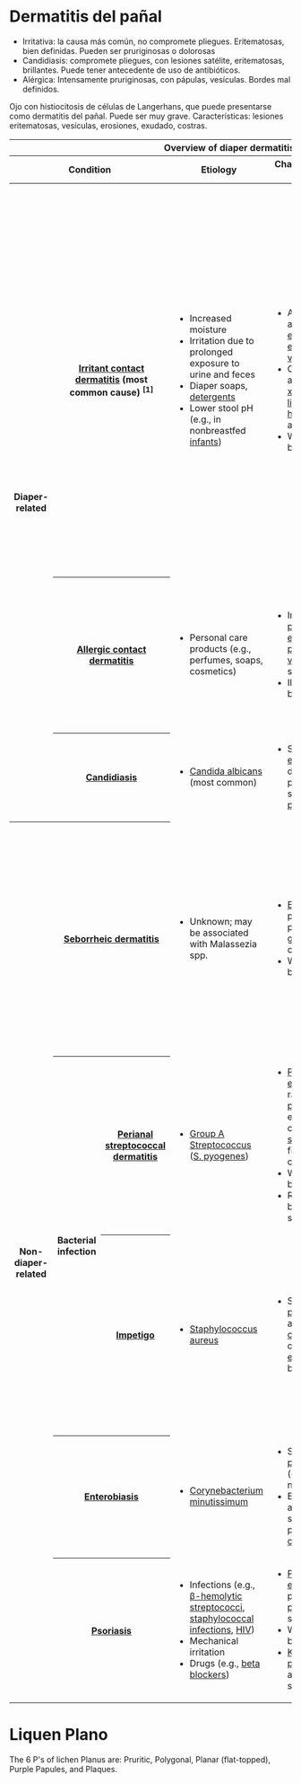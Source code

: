 # Dermatitis del pañal

- Irritativa: la causa más común, no compromete pliegues. Eritematosas, bien definidas. Pueden ser pruriginosas o dolorosas
- Candidiasis: compromete pliegues, con lesiones satélite, eritematosas, brillantes. Puede tener antecedente de uso de antibióticos. 
- Alérgica: Intensamente pruriginosas, con pápulas, vesículas. Bordes mal definidos. 

Ojo con histiocitosis de células de Langerhans, que puede presentarse como dermatitis del pañal. Puede ser muy grave. Características: lesiones eritematosas, vesículas, erosiones, exudado, costras.

<table class="api table-wrapper-wide" data-table="L3RkJTNFJTIwJTNDL3RyJTNFJTBBJTNDL3Rib2R5JTNFJTBBJTNDL3RhYmxlJTNF65304">
<thead>
<tr>
<th colspan="6" scope="row"> <div><span class="leitwort"><span class="step-2-imppact2 imppact2 usmle-gs-imppact2 step-2-condensed strongImpactHighlight--qLdOc"><span class="step-1-imppact2 usmle-gs-imppact2 step-1-condensed strongImpactHighlight--qLdOc"><span class="api" data-type="anker" id="Z29b2a4f288c727b44f6abc418ccf22c1">Overview of diaper dermatitis</span></span></span></span></div> </th> </tr>
<tr>
<th colspan="3" rowspan="1" scope="row"><span class="leitwort">Condition</span></th> <th scope="col"><span class="leitwort">Etiology</span></th> <th scope="col"><span class="leitwort">Characteristics of the rash</span></th> <th scope="col"><span class="leitwort">Treatment</span></th> </tr>
</thead>
<tbody>
<tr>
<th colspan="1" rowspan="3" scope="row"><span class="step-2-imppact2 imppact2 usmle-gs-imppact2 step-2-condensed strongImpactHighlight--qLdOc"><span class="step-1-imppact2 usmle-gs-imppact2 step-1-condensed strongImpactHighlight--qLdOc"><span class="nowrap"><span class="leitwort">Diaper-related</span></span></span></span></th> <th colspan="2" scope="row"> <span class="step-2-imppact2 imppact2 usmle-gs-imppact2 step-2-condensed strongImpactHighlight--qLdOc"><span class="step-1-imppact2 usmle-gs-imppact2 step-1-condensed strongImpactHighlight--qLdOc"><span class="leitwort"><a data-phrasegroup-id="7rc4id0" class="api tooltip__link" data-type="link" data-anker="Z8ee3c97728fc56a229d2234ce1bd7cec" data-learningcard-id="RQ0lDf" data-lxid="RQ0lDf" data-section-id="F7Xgnz" data-sxid="F7Xgnz" data-title="T2NjdXBhdGlvbmFsIHNraW4gZGlzZWFzZXMg4oaSIElycml0YW50IGNvbnRhY3QgZGVybWF0aXRpcw==" id="L7d945d1271fb2caec1c5f13f466a9052" data-source="L7d945d1271fb2caec1c5f13f466a9052" href="/us/article/RQ0lDf#Ilo4ZWUzYzk3NzI4ZmM1NmEyMjlkMjIzNGNlMWJkN2NlYyI=">Irritant contact dermatitis</a></span></span></span> <span class="step-2-imppact2 imppact2 usmle-gs-imppact2 step-2-condensed strongImpactHighlight--qLdOc"><span class="step-1-imppact2 usmle-gs-imppact2 step-1-condensed strongImpactHighlight--qLdOc">(most common cause)</span></span> <sup data-type="Reference" data-eid="qG1CZi0" data-page="477–87" data-cmt="">[1]</sup></th> <td> <ul>
<li>Increased moisture</li> <li>Irritation due to prolonged exposure to urine and feces</li> <li>Diaper soaps, <a class="api" data-type="link" data-anker="Z49caa5dd9eeff7642e5b02bf7217f987" data-learningcard-id="Af0RK2" data-lxid="Af0RK2" data-section-id="HpXKI_" data-sxid="HpXKI_" data-title="UG9pc29uaW5nIOKGkiBMYXVuZHJ5IGFuZCBjbGVhbmluZyBwcm9kdWN0cw==" id="Lb111e6606ccc71ab94c529af07bcc8ce" data-source="Lb111e6606ccc71ab94c529af07bcc8ce" href="/us/article/Af0RK2#Ilo0OWNhYTVkZDllZWZmNzY0MmU1YjAyYmY3MjE3Zjk4NyI=">detergents</a>
</li> <li>Lower stool <span data-phrasegroup-id="Kr1URR0" data-type="bonus" class="api dictionary" data-content="PHA+QW4gYWJicmV2aWF0aW9uIHRoYXQgY2FuIHJlZmVyIHRvOjxicj4NCjEuIFBvdGVudGlhbCBoeWRyb2dlbiAocEggc2NhbGUgZm9yIGFjaWRpdHkgYW5kIGFsa2FsaW5pdHkpPGJyPg0KMi4gUHVsbW9uYXJ5IGh5cGVydGVuc2lvbjxicj4NCjMuIFBvcnRhbCBoeXBlcnRlbnNpb248L3A+" id="Lf7e054bfbc0a8714111e1b5e9810b05c" data-source="Lf7e054bfbc0a8714111e1b5e9810b05c">pH</span> (e.g., in nonbreastfed <a data-phrasegroup-id="4Qb3wt" class="api tooltip__link" data-type="link" data-anker="Z0fc257b9a869b8bf01b45c4fb73dbdc1" data-learningcard-id="a40Q3T" data-lxid="a40Q3T" data-section-id="_8X56-" data-sxid="_8X56-" data-title="VGhlIG5ld2Jvcm4gaW5mYW50IOKGkiBOZXdib3JuIHRlcm1pbm9sb2d5" id="La1ad5600cec5300d1f81aef227c0ff87" data-source="La1ad5600cec5300d1f81aef227c0ff87" href="/us/article/a40Q3T#IlowZmMyNTdiOWE4NjliOGJmMDFiNDVjNGZiNzNkYmRjMSI=">infants</a>)</li> </ul>
</td> <td> <ul>
<li><span class="step-2-imppact2 imppact2 usmle-gs-imppact2 step-2-condensed strongImpactHighlight--qLdOc"><span class="step-1-imppact2 usmle-gs-imppact2 step-1-condensed strongImpactHighlight--qLdOc">Acute: <a data-phrasegroup-id="xg0Ex2" class="api tooltip__link" data-type="link" data-anker="Zab8bccb1884a614e892b07510e605271" data-learningcard-id="hL0cxg" data-lxid="hL0cxg" data-title="UHJ1cml0dXM=" id="L69ed89cca225129befe9c9041b2f0c4b" data-source="L69ed89cca225129befe9c9041b2f0c4b" href="/us/article/hL0cxg#IlphYjhiY2NiMTg4NGE2MTRlODkyYjA3NTEwZTYwNTI3MSI=">pruritic</a> and/or painful <a data-phrasegroup-id="3wYSir" class="api tooltip__link" data-type="link" data-anker="Z2402afe504766ef84f64acad4aaea47b" data-learningcard-id="_405NT" data-lxid="_405NT" data-section-id="0vXeA-" data-sxid="0vXeA-" data-title="UHJpbmNpcGxlcyBvZiBkZXJtYXRvbG9neSDihpIgQ29tcGxleCBza2luIGxlc2lvbnM=" id="L3c91d827a5ff25fdccbcf9fc934bf4d2" data-source="L3c91d827a5ff25fdccbcf9fc934bf4d2" href="/us/article/_405NT#IloyNDAyYWZlNTA0NzY2ZWY4NGY2NGFjYWQ0YWFlYTQ3YiI=">erythema</a>, <a data-phrasegroup-id="Oo0IXS" class="api tooltip__link" data-type="link" data-anker="Zc00dca4994157e86d8e6e8ee9510443f" data-learningcard-id="SM0yLg" data-lxid="SM0yLg" data-section-id="JcXsWC" data-sxid="JcXsWC" data-title="UGVyaXBoZXJhbCBlZGVtYSDihpIgU3VtbWFyeQ==" id="La19bd6eeb97688d11656f8c4ba2bf48b" data-source="La19bd6eeb97688d11656f8c4ba2bf48b" href="/us/article/SM0yLg#IlpjMDBkY2E0OTk0MTU3ZTg2ZDhlNmU4ZWU5NTEwNDQzZiI=">edema</a>, and <a data-phrasegroup-id="tCaXF5" class="api tooltip__link" data-type="link" data-anker="Z7c5fd3823051fa560edec27fe227985f" data-learningcard-id="_405NT" data-lxid="_405NT" data-section-id="-EXDy-" data-sxid="-EXDy-" data-title="UHJpbmNpcGxlcyBvZiBkZXJtYXRvbG9neSDihpIgUHJpbWFyeSBza2luIGxlc2lvbnM=" id="Lb581a7ef2e2a7eacf7ac286a95770866" data-source="Lb581a7ef2e2a7eacf7ac286a95770866" href="/us/article/_405NT#Ilo3YzVmZDM4MjMwNTFmYTU2MGVkZWMyN2ZlMjI3OTg1ZiI=">vesicular</a> rash</span></span></li> <li><span class="step-2-imppact2 imppact2 usmle-gs-imppact2 step-2-condensed strongImpactHighlight--qLdOc"><span class="step-1-imppact2 usmle-gs-imppact2 step-1-condensed strongImpactHighlight--qLdOc">Chronic: <a data-phrasegroup-id="xg0Ex2" class="api tooltip__link" data-type="link" data-anker="Zab8bccb1884a614e892b07510e605271" data-learningcard-id="hL0cxg" data-lxid="hL0cxg" data-title="UHJ1cml0dXM=" id="Lacea0ff73cbc134fd05163d90729ff88" data-source="Lacea0ff73cbc134fd05163d90729ff88" href="/us/article/hL0cxg#IlphYjhiY2NiMTg4NGE2MTRlODkyYjA3NTEwZTYwNTI3MSI=">pruritic</a> and/or painful <a data-phrasegroup-id="5rbi3E" class="api tooltip__link" data-type="link" data-anker="Z15c9b6913e9abffd9f94bb3fbd516b01" data-learningcard-id="XP09WT" data-lxid="XP09WT" data-section-id="dmYoep" data-sxid="dmYoep" data-title="U2pvZ3JlbiBzeW5kcm9tZSDihpIgQ2xpbmljYWwgZmVhdHVyZXM=" id="L866353a7f4c130a69c6ced8f098f3e62" data-source="L866353a7f4c130a69c6ced8f098f3e62" href="/us/article/XP09WT#IloxNWM5YjY5MTNlOWFiZmZkOWY5NGJiM2ZiZDUxNmIwMSI=">xerosis</a>, <a class="api" data-type="link" data-anker="Z51448f8db1319ab6162a448374ac15d9" data-learningcard-id="4k03LT" data-lxid="4k03LT" data-section-id="o0b0SH" data-sxid="o0b0SH" data-title="UHNvcmlhc2lzIOKGkiBEaWZmZXJlbnRpYWwgZGlhZ25vc2Vz" id="L5903283ba87da690b5bc1f0f3a12c0d1" data-source="L5903283ba87da690b5bc1f0f3a12c0d1" href="/us/article/4k03LT#Ilo1MTQ0OGY4ZGIxMzE5YWI2MTYyYTQ0ODM3NGFjMTVkOSI=">scaling</a>, <a data-phrasegroup-id="RwYlir" class="api tooltip__link" data-type="link" data-anker="Z1a8600eed06a7ff44bdc77b066df3d9a" data-learningcard-id="_405NT" data-lxid="_405NT" data-section-id="0vXeA-" data-sxid="0vXeA-" data-title="UHJpbmNpcGxlcyBvZiBkZXJtYXRvbG9neSDihpIgQ29tcGxleCBza2luIGxlc2lvbnM=" id="Lb4d5403b8f7ee715be623e53a5cbef56" data-source="Lb4d5403b8f7ee715be623e53a5cbef56" href="/us/article/_405NT#IloxYTg2MDBlZWQwNmE3ZmY0NGJkYzc3YjA2NmRmM2Q5YSI=" tabindex="0">lichenification</a>, <a data-phrasegroup-id="qT0C72" class="api tooltip__link" data-type="link" data-anker="Z2bc64defed862e7e4322371faccec009" data-learningcard-id="_405NT" data-lxid="_405NT" data-section-id="ttcX2V0" data-sxid="ttcX2V0" data-title="UHJpbmNpcGxlcyBvZiBkZXJtYXRvbG9neSDihpIgRGVybWF0b3BhdGhvbG9neQ==" id="L9ae216bace3f9979d3583f3c5988bdba" data-source="L9ae216bace3f9979d3583f3c5988bdba" href="/us/article/_405NT#IloyYmM2NGRlZmVkODYyZTdlNDMyMjM3MWZhY2NlYzAwOSI=">hyperkeratosis</a>, and fissuring</span></span></li> <li><span class="step-2-imppact2 imppact2 usmle-gs-imppact2 step-2-condensed strongImpactHighlight--qLdOc"><span class="step-1-imppact2 usmle-gs-imppact2 step-1-condensed strongImpactHighlight--qLdOc" aria-describedby="DSUserHighlightTooltip_904206523805">Well-defined borders</span></span></li> </ul>
</td> <td> <ul>
<li>
<span class="step-2-imppact2 imppact2 usmle-gs-imppact2 step-2-condensed strongImpactHighlight--qLdOc"><span class="nowrap">AB</span>CDE approach</span> <sup data-type="Reference" data-eid="qG1CZi0" data-page="477–87" data-cmt="">[1]</sup> <ul>
<li><span class="step-2-imppact2 imppact2 usmle-gs-imppact2 step-2-condensed strongImpactHighlight--qLdOc"><span class="wichtig">A</span>ir: diaper-free periods to dry the <a class="api" data-type="link" data-anker="Z84ffaf83e57bb0cc8eb7c50bbc266078" data-learningcard-id="W60PPS" data-lxid="W60PPS" data-title="U2tpbiBhbmQgc2tpbiBhcHBlbmRhZ2U=" id="L1a92e8c5c096ce2bec9462aa4723536b" data-source="L1a92e8c5c096ce2bec9462aa4723536b" href="/us/article/W60PPS#Ilo4NGZmYWY4M2U1N2JiMGNjOGViN2M1MGJiYzI2NjA3OCI=">skin</a></span></li> <li><span class="step-2-imppact2 imppact2 usmle-gs-imppact2 step-2-condensed strongImpactHighlight--qLdOc"><span class="wichtig">B</span>arrier: cream or ointment (e.g., <a data-phrasegroup-id="dfXoOx" class="api tooltip__link" data-type="link" data-anker="Z66aa6d763630cb3cd1a45f27cc802d08" data-learningcard-id="jF0_33" data-lxid="jF0_33" data-section-id="MsWMv50" data-sxid="MsWMv50" data-title="U3VuYnVybiDihpIgUHJldmVudGlvbg==" id="L3c6c4a10a369f3a1dc8f884137665181" data-source="L3c6c4a10a369f3a1dc8f884137665181" href="/us/article/jF0_33#Ilo2NmFhNmQ3NjM2MzBjYjNjZDFhNDVmMjdjYzgwMmQwOCI=">zinc oxide</a>, lanolin) to protect the <a class="api" data-type="link" data-anker="Z84ffaf83e57bb0cc8eb7c50bbc266078" data-learningcard-id="W60PPS" data-lxid="W60PPS" data-title="U2tpbiBhbmQgc2tpbiBhcHBlbmRhZ2U=" id="L1dd334e050349dac57a0f123423b6eb7" data-source="L1dd334e050349dac57a0f123423b6eb7" href="/us/article/W60PPS#Ilo4NGZmYWY4M2U1N2JiMGNjOGViN2M1MGJiYzI2NjA3OCI=">skin</a></span></li> <li><span class="step-2-imppact2 imppact2 usmle-gs-imppact2 step-2-condensed strongImpactHighlight--qLdOc"><span class="wichtig">C</span>lean: keep the <a class="api" data-type="link" data-anker="Z84ffaf83e57bb0cc8eb7c50bbc266078" data-learningcard-id="W60PPS" data-lxid="W60PPS" data-title="U2tpbiBhbmQgc2tpbiBhcHBlbmRhZ2U=" id="La303d7b0b908dd20bcab9b3974e0980a" data-source="La303d7b0b908dd20bcab9b3974e0980a" href="/us/article/W60PPS#Ilo4NGZmYWY4M2U1N2JiMGNjOGViN2M1MGJiYzI2NjA3OCI=">skin</a> clean</span></li> <li><span class="step-2-imppact2 imppact2 usmle-gs-imppact2 step-2-condensed strongImpactHighlight--qLdOc"><span class="wichtig">D</span>iaper: frequent diaper changes to maintain dryness</span></li> <li><span class="step-2-imppact2 imppact2 usmle-gs-imppact2 step-2-condensed strongImpactHighlight--qLdOc"><span class="wichtig">E</span>ducation: explain the treatment plan to caregivers</span></li> </ul>
</li> <li><span class="step-2-imppact2 imppact2 usmle-gs-imppact2 step-2-condensed strongImpactHighlight--qLdOc">Lo<span class="nowrap">w-po</span>tency <a data-phrasegroup-id="Zb1ZH20" class="api tooltip__link" data-type="link" data-anker="Z1f1addeb3de319446e00772a55dc3247" data-learningcard-id="_405NT" data-lxid="_405NT" data-section-id="avXQA-" data-sxid="avXQA-" data-title="UHJpbmNpcGxlcyBvZiBkZXJtYXRvbG9neSDihpIgT3ZlcnZpZXcgb2YgdHJlYXRtZW50" id="Lc4677f550170e7809bdb07eab3361024" data-source="Lc4677f550170e7809bdb07eab3361024" href="/us/article/_405NT#IloxZjFhZGRlYjNkZTMxOTQ0NmUwMDc3MmE1NWRjMzI0NyI=">topical corticosteroids</a> for persistent symptoms</span></li> </ul>
</td> </tr>
<tr>
<th colspan="2" scope="row"><span class="step-2-imppact2 imppact2 usmle-gs-imppact2 step-2-condensed strongImpactHighlight--qLdOc"><span class="step-1-imppact2 usmle-gs-imppact2 step-1-condensed strongImpactHighlight--qLdOc"><span class="leitwort"><a data-phrasegroup-id="x2XEPx" class="api tooltip__link" data-type="link" data-anker="Z641368c7d5f61c4e977723a721353fef" data-learningcard-id="Xs09th" data-lxid="Xs09th" data-title="QWxsZXJnaWMgY29udGFjdCBkZXJtYXRpdGlz" id="L03088085f22e06afbc97564b6cf54802" data-source="L03088085f22e06afbc97564b6cf54802" href="/us/article/Xs09th#Ilo2NDEzNjhjN2Q1ZjYxYzRlOTc3NzIzYTcyMTM1M2ZlZiI=">Allergic contact dermatitis</a></span></span></span></th> <td> <ul>
<li><span class="step-2-imppact2 imppact2 usmle-gs-imppact2 step-2-condensed strongImpactHighlight--qLdOc"><span class="step-1-imppact2 usmle-gs-imppact2 step-1-condensed strongImpactHighlight--qLdOc">Personal care products (e.g., perfumes, soaps, cosmetics)</span></span></li> </ul>
</td> <td> <ul>
<li><span class="step-1-imppact2 usmle-gs-imppact2 step-1-condensed strongImpactHighlight--qLdOc"><span class="step-2-imppact2 imppact2 usmle-gs-imppact2 step-2-condensed strongImpactHighlight--qLdOc">Intensely <a data-phrasegroup-id="xg0Ex2" class="api tooltip__link" data-type="link" data-anker="Zab8bccb1884a614e892b07510e605271" data-learningcard-id="hL0cxg" data-lxid="hL0cxg" data-title="UHJ1cml0dXM=" id="L4822f1dd236ba3b5d1e1310c1f0ebaf6" data-source="L4822f1dd236ba3b5d1e1310c1f0ebaf6" href="/us/article/hL0cxg#IlphYjhiY2NiMTg4NGE2MTRlODkyYjA3NTEwZTYwNTI3MSI=">pruritic</a> <a data-phrasegroup-id="3wYSir" class="api tooltip__link" data-type="link" data-anker="Z2402afe504766ef84f64acad4aaea47b" data-learningcard-id="_405NT" data-lxid="_405NT" data-section-id="0vXeA-" data-sxid="0vXeA-" data-title="UHJpbmNpcGxlcyBvZiBkZXJtYXRvbG9neSDihpIgQ29tcGxleCBza2luIGxlc2lvbnM=" id="Ledb5fdf6b6fc17947eef81009701300e" data-source="Ledb5fdf6b6fc17947eef81009701300e" href="/us/article/_405NT#IloyNDAyYWZlNTA0NzY2ZWY4NGY2NGFjYWQ0YWFlYTQ3YiI=">erythematous</a> <a data-phrasegroup-id="sCatt5" class="api tooltip__link" data-type="link" data-anker="Zdff645c223079108b72a307a8753ec7b" data-learningcard-id="_405NT" data-lxid="_405NT" data-section-id="-EXDy-" data-sxid="-EXDy-" data-title="UHJpbmNpcGxlcyBvZiBkZXJtYXRvbG9neSDihpIgUHJpbWFyeSBza2luIGxlc2lvbnM=" id="L2e8dcf2d2453b2f3ef0b8e5fb0990f89" data-source="L2e8dcf2d2453b2f3ef0b8e5fb0990f89" href="/us/article/_405NT#IlpkZmY2NDVjMjIzMDc5MTA4YjcyYTMwN2E4NzUzZWM3YiI=">papules</a>, <a data-phrasegroup-id="tCaXF5" class="api tooltip__link" data-type="link" data-anker="Z7c5fd3823051fa560edec27fe227985f" data-learningcard-id="_405NT" data-lxid="_405NT" data-section-id="-EXDy-" data-sxid="-EXDy-" data-title="UHJpbmNpcGxlcyBvZiBkZXJtYXRvbG9neSDihpIgUHJpbWFyeSBza2luIGxlc2lvbnM=" id="L14c02baeeec73d8ed90a35497000e0aa" data-source="L14c02baeeec73d8ed90a35497000e0aa" href="/us/article/_405NT#Ilo3YzVmZDM4MjMwNTFmYTU2MGVkZWMyN2ZlMjI3OTg1ZiI=">vesicles</a> with serous oozing</span></span></li> <li><span class="step-2-imppact2 imppact2 usmle-gs-imppact2 step-2-condensed strongImpactHighlight--qLdOc"><span class="step-1-imppact2 usmle-gs-imppact2 step-1-condensed strongImpactHighlight--qLdOc">Ill-defined borders</span></span></li> </ul>
</td> <td> <ul>
<li><span class="step-2-imppact2 imppact2 usmle-gs-imppact2 step-2-condensed strongImpactHighlight--qLdOc"><a data-phrasegroup-id="dQcoEX0" class="api tooltip__link" data-type="link" data-anker="Zad7c6b008a82ef99e199a600fba0e223" data-learningcard-id="ek0x5T" data-lxid="ek0x5T" data-section-id="fSck_b0" data-sxid="fSck_b0" data-title="SHlwZXJzZW5zaXRpdml0eSByZWFjdGlvbnMg4oaSIFR5cGUgSSBoeXBlcnNlbnNpdGl2aXR5IHJlYWN0aW9u" id="L6fe5909e7547bb6d63337836c5f77d14" data-source="L6fe5909e7547bb6d63337836c5f77d14" href="/us/article/ek0x5T#IlphZDdjNmIwMDhhODJlZjk5ZTE5OWE2MDBmYmEwZTIyMyI=">Allergen</a> avoidance</span></li> <li><span class="step-2-imppact2 imppact2 usmle-gs-imppact2 step-2-condensed strongImpactHighlight--qLdOc">Cool compresses, <a data-phrasegroup-id="zfbrKG" class="api tooltip__link" data-type="link" data-anker="Z9a66889a3ca3098da064b1a24a55cac7" data-learningcard-id="hL0cxg" data-lxid="hL0cxg" data-section-id="WWcP4Y0" data-sxid="WWcP4Y0" data-title="UHJ1cml0dXMg4oaSIFRyZWF0bWVudA==" id="Lb5fac1a73734ae21241551b84cda5f96" data-source="Lb5fac1a73734ae21241551b84cda5f96" href="/us/article/hL0cxg#Ilo5YTY2ODg5YTNjYTMwOThkYTA2NGIxYTI0YTU1Y2FjNyI=">calamine lotion</a>, wet dressings</span></li> <li><span class="step-2-imppact2 imppact2 usmle-gs-imppact2 step-2-condensed strongImpactHighlight--qLdOc">Mi<span class="nowrap">d-p</span>otency <a data-phrasegroup-id="Zb1ZH20" class="api tooltip__link" data-type="link" data-anker="Z1f1addeb3de319446e00772a55dc3247" data-learningcard-id="_405NT" data-lxid="_405NT" data-section-id="avXQA-" data-sxid="avXQA-" data-title="UHJpbmNpcGxlcyBvZiBkZXJtYXRvbG9neSDihpIgT3ZlcnZpZXcgb2YgdHJlYXRtZW50" id="Lc9c4cc84292e48a637005fcdc32ee2df" data-source="Lc9c4cc84292e48a637005fcdc32ee2df" href="/us/article/_405NT#IloxZjFhZGRlYjNkZTMxOTQ0NmUwMDc3MmE1NWRjMzI0NyI=">topical corticosteroids</a> for localized <a data-phrasegroup-id="0xaeE5" class="api tooltip__link" data-type="link" data-anker="Zbdcea46aa7917623694b2843384a9712" data-learningcard-id="_405NT" data-lxid="_405NT" data-section-id="0vXeA-" data-sxid="0vXeA-" data-title="UHJpbmNpcGxlcyBvZiBkZXJtYXRvbG9neSDihpIgQ29tcGxleCBza2luIGxlc2lvbnM=" id="La40412674d2017d754402bd20673bc70" data-source="La40412674d2017d754402bd20673bc70" href="/us/article/_405NT#IlpiZGNlYTQ2YWE3OTE3NjIzNjk0YjI4NDMzODRhOTcxMiI=">dermatitis</a></span></li> </ul>
</td> </tr>
<tr>
<th colspan="2" scope="row"><span class="step-2-imppact2 imppact2 usmle-gs-imppact2 step-2-condensed strongImpactHighlight--qLdOc"><span class="step-1-imppact2 usmle-gs-imppact2 step-1-condensed strongImpactHighlight--qLdOc"><span class="leitwort"><a data-phrasegroup-id="zj0r1T" class="api tooltip__link" data-type="link" data-anker="Zb8741211ea959487d53bff174a21e9c8" data-learningcard-id="rf0fn2" data-lxid="rf0fn2" data-title="Q2FuZGlkaWFzaXM=" id="L1928641a53d0ec0ee35dafd04584101f" data-source="L1928641a53d0ec0ee35dafd04584101f" href="/us/article/rf0fn2#IlpiODc0MTIxMWVhOTU5NDg3ZDUzYmZmMTc0YTIxZTljOCI=">Candidiasis</a></span></span></span></th> <td> <ul>
<li>
<p><span class="step-2-imppact2 imppact2 usmle-gs-imppact2 step-2-condensed strongImpactHighlight--qLdOc"><span class="step-1-imppact2 usmle-gs-imppact2 step-1-condensed strongImpactHighlight--qLdOc" aria-describedby="DSUserHighlightTooltip_14004780129"><span class="scientific-name"><a data-phrasegroup-id="ESY8YK" class="api tooltip__link" data-type="link" data-anker="Z37b6f03f4e2cfc8d52b9c6ffd0f6f447" data-learningcard-id="rf0fn2" data-lxid="rf0fn2" data-section-id="lR0vMf" data-sxid="lR0vMf" data-title="Q2FuZGlkaWFzaXMg4oaSIEV0aW9sb2d5" id="L43d5e5b1535fbc62593f737531c10248" data-source="L43d5e5b1535fbc62593f737531c10248" href="/us/article/rf0fn2#IlozN2I2ZjAzZjRlMmNmYzhkNTJiOWM2ZmZkMGY2ZjQ0NyI=">Candida albicans</a></span> (most common)</span></span></p> </li> </ul>
</td> <td> <ul>
<li><span class="step-2-imppact2 imppact2 usmle-gs-imppact2 step-2-condensed strongImpactHighlight--qLdOc">Scaly, <span class="step-1-imppact2 usmle-gs-imppact2 step-1-condensed strongImpactHighlight--qLdOc"><a data-phrasegroup-id="3wYSir" class="api tooltip__link" data-type="link" data-anker="Z2402afe504766ef84f64acad4aaea47b" data-learningcard-id="_405NT" data-lxid="_405NT" data-section-id="0vXeA-" data-sxid="0vXeA-" data-title="UHJpbmNpcGxlcyBvZiBkZXJtYXRvbG9neSDihpIgQ29tcGxleCBza2luIGxlc2lvbnM=" id="L055272b2fd5c2bc25cee308801acd248" data-source="L055272b2fd5c2bc25cee308801acd248" href="/us/article/_405NT#IloyNDAyYWZlNTA0NzY2ZWY4NGY2NGFjYWQ0YWFlYTQ3YiI=">erythematous</a></span>, deep red <span data-phrasegroup-id="0wYehr" data-type="bonus" class="api dictionary" data-content="PHA+QSB0ZXJtIHRoYXQgY2FuIHJlZmVyIHRvIGF0aGVyb3NjbGVyb3RpYyBsZXNpb25zIHdpdGhpbiBhbiBhcnRlcnkgd2FsbCAoYXRoZXJvbWEpLCBlbGV2YXRlZCBza2luIGxlc2lvbnMgJmd0OyAxIGNtIChza2luIHBsYXF1ZSksIGRlcG9zaXRpb25zIG9mIGFteWxvaWQgaW4gdGlzc3VlIChhbXlsb2lkIHBsYXF1ZSksIGRlcG9zaXRpb25zIG9mIEHOsiBwcm90ZWluIGluIHRoZSBicmFpbiAoc2VuaWxlIHBsYXF1ZSksIGFuZCBwbGV1cmFsIGNoYW5nZXMgYXNzb2NpYXRlZCB3aXRoIGFzYmVzdG9zaXMgKHBsZXVyYWwgcGxhcXVlKS48L3A+" id="Lc74ad532311ea0245e58e8d594c5c90a" data-source="Lc74ad532311ea0245e58e8d594c5c90a">plaques</span> and <span class="step-1-imppact2 usmle-gs-imppact2 step-1-condensed strongImpactHighlight--qLdOc">satellite <a data-phrasegroup-id="sCatt5" class="api tooltip__link" data-type="link" data-anker="Zdff645c223079108b72a307a8753ec7b" data-learningcard-id="_405NT" data-lxid="_405NT" data-section-id="-EXDy-" data-sxid="-EXDy-" data-title="UHJpbmNpcGxlcyBvZiBkZXJtYXRvbG9neSDihpIgUHJpbWFyeSBza2luIGxlc2lvbnM=" id="Lf2c19094ccd75285116bcf7ece8d4877" data-source="Lf2c19094ccd75285116bcf7ece8d4877" href="/us/article/_405NT#IlpkZmY2NDVjMjIzMDc5MTA4YjcyYTMwN2E4NzUzZWM3YiI=">papules</a></span></span></li> </ul>
</td> <td> <ul>
<li><span class="step-1-imppact2 usmle-gs-imppact2 step-1-condensed strongImpactHighlight--qLdOc"><span class="step-2-imppact2 imppact2 usmle-gs-imppact2 step-2-condensed strongImpactHighlight--qLdOc" aria-describedby="DSUserHighlightTooltip_606915851116">Topical <a class="api" data-type="link" data-anker="Z94404554781be4122edebfc0e6fa8c13" data-learningcard-id="6m0jgg" data-lxid="6m0jgg" data-title="QW50aWZ1bmdhbHM=" id="L3dd2bb5f5fbaa533732ad40a6aa6371e" data-source="L3dd2bb5f5fbaa533732ad40a6aa6371e" href="/us/article/6m0jgg#Ilo5NDQwNDU1NDc4MWJlNDEyMmVkZWJmYzBlNmZhOGMxMyI=">antifungal agents</a> (e.g., <a data-phrasegroup-id="kWYmlL" class="api tooltip__link" data-type="link" data-anker="Z693385fb6fb5ffe8ac5edbca2033a38b" data-learningcard-id="6m0jgg" data-lxid="6m0jgg" data-section-id="_315Og0" data-sxid="_315Og0" data-title="QW50aWZ1bmdhbHMg4oaSIEF6b2xlcw==" id="Lb85be1b48124ef616f12a30060815a6f" data-source="Lb85be1b48124ef616f12a30060815a6f" href="/us/article/6m0jgg#Ilo2OTMzODVmYjZmYjVmZmU4YWM1ZWRiY2EyMDMzYTM4YiI=">clotrimazole</a>, <a data-phrasegroup-id="OWYIlL" class="api tooltip__link" data-type="link" data-anker="Z4cb1c17b82ffc973aa1d52670a17c5a8" data-learningcard-id="6m0jgg" data-lxid="6m0jgg" data-section-id="_315Og0" data-sxid="_315Og0" data-title="QW50aWZ1bmdhbHMg4oaSIEF6b2xlcw==" id="L8659ff23c1b355dc36ae6fbcd01dcdc7" data-source="L8659ff23c1b355dc36ae6fbcd01dcdc7" href="/us/article/6m0jgg#Ilo0Y2IxYzE3YjgyZmZjOTczYWExZDUyNjcwYTE3YzVhOCI=">ketoconazole</a>, <a data-phrasegroup-id="4WY3lL" class="api tooltip__link" data-type="link" data-anker="Z4c83dad879743f2a30b3c37019940462" data-learningcard-id="6m0jgg" data-lxid="6m0jgg" data-section-id="WR1PNg0" data-sxid="WR1PNg0" data-title="QW50aWZ1bmdhbHMg4oaSIE55c3RhdGlu" id="Le4198ea70efb05ad3677908321227f87" data-source="Le4198ea70efb05ad3677908321227f87" href="/us/article/6m0jgg#Ilo0YzgzZGFkODc5NzQzZjJhMzBiM2MzNzAxOTk0MDQ2MiI=">nystatin</a>)</span></span></li> </ul>
</td> </tr>
<tr>
<th colspan="1" rowspan="5" scope="row"><span class="step-2-imppact2 imppact2 usmle-gs-imppact2 step-2-condensed strongImpactHighlight--qLdOc"><span class="step-1-imppact2 usmle-gs-imppact2 step-1-condensed strongImpactHighlight--qLdOc"><span class="nowrap"><span class="leitwort">Non-diaper-related</span></span></span></span></th> <th colspan="2" scope="row"><span class="step-2-imppact2 imppact2 usmle-gs-imppact2 step-2-condensed strongImpactHighlight--qLdOc"><span class="step-1-imppact2 usmle-gs-imppact2 step-1-condensed strongImpactHighlight--qLdOc"><span class="leitwort"><a data-phrasegroup-id="v50ANg" class="api tooltip__link" data-type="link" data-anker="Z6f721d117e3c78a131c9eec45ddab162" data-learningcard-id="Vk0G5T" data-lxid="Vk0G5T" data-title="U2Vib3JyaGVpYyBkZXJtYXRpdGlz" id="L69a018e41c12524fd116016b4eddd8d8" data-source="L69a018e41c12524fd116016b4eddd8d8" href="/us/article/Vk0G5T#Ilo2ZjcyMWQxMTdlM2M3OGExMzFjOWVlYzQ1ZGRhYjE2MiI=">Seborrheic dermatitis</a></span></span></span></th> <td> <ul>
<li>Unknown; may be associated with <span class="step-2-imppact2 imppact2 usmle-gs-imppact2 step-2-condensed strongImpactHighlight--qLdOc"><span class="step-1-imppact2 usmle-gs-imppact2 step-1-condensed strongImpactHighlight--qLdOc"><span class="nowrap"><span class="scientific-name">Malassezia spp.</span></span></span></span>
</li> </ul>
</td> <td> <ul>
<li><span class="step-2-imppact2 imppact2 usmle-gs-imppact2 step-2-condensed strongImpactHighlight--qLdOc"><span class="step-1-imppact2 usmle-gs-imppact2 step-1-condensed strongImpactHighlight--qLdOc"><a data-phrasegroup-id="3wYSir" class="api tooltip__link" data-type="link" data-anker="Z2402afe504766ef84f64acad4aaea47b" data-learningcard-id="_405NT" data-lxid="_405NT" data-section-id="0vXeA-" data-sxid="0vXeA-" data-title="UHJpbmNpcGxlcyBvZiBkZXJtYXRvbG9neSDihpIgQ29tcGxleCBza2luIGxlc2lvbnM=" id="Lb31aa56ffa6a4c9c38be99b4705fdd43" data-source="Lb31aa56ffa6a4c9c38be99b4705fdd43" href="/us/article/_405NT#IloyNDAyYWZlNTA0NzY2ZWY4NGY2NGFjYWQ0YWFlYTQ3YiI=">Erythematous</a> <span data-phrasegroup-id="0wYehr" data-type="bonus" class="api dictionary" data-content="PHA+QSB0ZXJtIHRoYXQgY2FuIHJlZmVyIHRvIGF0aGVyb3NjbGVyb3RpYyBsZXNpb25zIHdpdGhpbiBhbiBhcnRlcnkgd2FsbCAoYXRoZXJvbWEpLCBlbGV2YXRlZCBza2luIGxlc2lvbnMgJmd0OyAxIGNtIChza2luIHBsYXF1ZSksIGRlcG9zaXRpb25zIG9mIGFteWxvaWQgaW4gdGlzc3VlIChhbXlsb2lkIHBsYXF1ZSksIGRlcG9zaXRpb25zIG9mIEHOsiBwcm90ZWluIGluIHRoZSBicmFpbiAoc2VuaWxlIHBsYXF1ZSksIGFuZCBwbGV1cmFsIGNoYW5nZXMgYXNzb2NpYXRlZCB3aXRoIGFzYmVzdG9zaXMgKHBsZXVyYWwgcGxhcXVlKS48L3A+" id="L668e3f284b611e269b83e7a437daac8d" data-source="L668e3f284b611e269b83e7a437daac8d">plaques</span> with patchy <a class="api" data-type="link" data-anker="Z51448f8db1319ab6162a448374ac15d9" data-learningcard-id="4k03LT" data-lxid="4k03LT" data-section-id="o0b0SH" data-sxid="o0b0SH" data-title="UHNvcmlhc2lzIOKGkiBEaWZmZXJlbnRpYWwgZGlhZ25vc2Vz" id="L272cbc8190909a52dce014cfbccaaeae" data-source="L272cbc8190909a52dce014cfbccaaeae" href="/us/article/4k03LT#Ilo1MTQ0OGY4ZGIxMzE5YWI2MTYyYTQ0ODM3NGFjMTVkOSI=">scaling</a>, greasy yellow crusts</span></span></li> <li><span class="step-2-imppact2 imppact2 usmle-gs-imppact2 step-2-condensed strongImpactHighlight--qLdOc"><span class="step-1-imppact2 usmle-gs-imppact2 step-1-condensed strongImpactHighlight--qLdOc">Well-defined borders</span></span></li> </ul>
</td> <td> <ul>
<li><span class="step-2-imppact2 imppact2 usmle-gs-imppact2 step-2-condensed strongImpactHighlight--qLdOc">First-line therapy: <span class="step-1-imppact2 usmle-gs-imppact2 step-1-condensed strongImpactHighlight--qLdOc">topical <a class="api" data-type="link" data-anker="Z94404554781be4122edebfc0e6fa8c13" data-learningcard-id="6m0jgg" data-lxid="6m0jgg" data-title="QW50aWZ1bmdhbHM=" id="Lb7da89c85311d04df9bf08af8eb91d90" data-source="Lb7da89c85311d04df9bf08af8eb91d90" href="/us/article/6m0jgg#Ilo5NDQwNDU1NDc4MWJlNDEyMmVkZWJmYzBlNmZhOGMxMyI=">antifungals</a> (<a data-phrasegroup-id="OWYIlL" class="api tooltip__link" data-type="link" data-anker="Z4cb1c17b82ffc973aa1d52670a17c5a8" data-learningcard-id="6m0jgg" data-lxid="6m0jgg" data-section-id="_315Og0" data-sxid="_315Og0" data-title="QW50aWZ1bmdhbHMg4oaSIEF6b2xlcw==" id="L001eed0d7728ee29910462aea9ba8694" data-source="L001eed0d7728ee29910462aea9ba8694" href="/us/article/6m0jgg#Ilo0Y2IxYzE3YjgyZmZjOTczYWExZDUyNjcwYTE3YzVhOCI=">ketoconazole</a>)</span></span></li> <li><span class="step-2-imppact2 imppact2 usmle-gs-imppact2 step-2-condensed strongImpactHighlight--qLdOc"><span class="step-1-imppact2 usmle-gs-imppact2 step-1-condensed strongImpactHighlight--qLdOc"><a data-phrasegroup-id="Zb1ZH20" class="api tooltip__link" data-type="link" data-anker="Z1f1addeb3de319446e00772a55dc3247" data-learningcard-id="_405NT" data-lxid="_405NT" data-section-id="avXQA-" data-sxid="avXQA-" data-title="UHJpbmNpcGxlcyBvZiBkZXJtYXRvbG9neSDihpIgT3ZlcnZpZXcgb2YgdHJlYXRtZW50" id="L31b4c187126de1029408774aaa4706ac" data-source="L31b4c187126de1029408774aaa4706ac" href="/us/article/_405NT#IloxZjFhZGRlYjNkZTMxOTQ0NmUwMDc3MmE1NWRjMzI0NyI=">Topical corticosteroids</a></span><br> (for severe acute flares)</span></li> <li><span class="step-2-imppact2 imppact2 usmle-gs-imppact2 step-2-condensed strongImpactHighlight--qLdOc">Exposure to sunlight</span></li> <li><span class="step-2-imppact2 imppact2 usmle-gs-imppact2 step-2-condensed strongImpactHighlight--qLdOc">Creams and shampoos containing <a class="api" data-type="link" data-anker="Zbde8824adfa836c3a9150e97b036912b" data-learningcard-id="Sp0yKS" data-lxid="Sp0yKS" data-section-id="mwcVje0" data-sxid="mwcVje0" data-title="VHJhY2UgZWxlbWVudHMg4oaSIFNlbGVuaXVt" id="L6622bcac2ce0bbe53d4bcb88fa05fc6b" data-source="L6622bcac2ce0bbe53d4bcb88fa05fc6b" href="/us/article/Sp0yKS#IlpiZGU4ODI0YWRmYTgzNmMzYTkxNTBlOTdiMDM2OTEyYiI=">selenium</a> sulfide, <a class="api" data-type="link" data-anker="Z8bca5595924928177031c3e210cb61d4" data-learningcard-id="Sp0yKS" data-lxid="Sp0yKS" data-section-id="lwcvQe0" data-sxid="lwcvQe0" data-title="VHJhY2UgZWxlbWVudHMg4oaSIFppbmM=" id="L7a9e363e3d627f5cb2141cbbab3b574c" data-source="L7a9e363e3d627f5cb2141cbbab3b574c" href="/us/article/Sp0yKS#Ilo4YmNhNTU5NTkyNDkyODE3NzAzMWMzZTIxMGNiNjFkNCI=">zinc</a> pyrithione, <a data-phrasegroup-id="UvYbzI" class="api tooltip__link" data-type="link" data-anker="Z4a1b60265ac61c4eb5912ac673ac7d32" data-learningcard-id="Um0bUg" data-lxid="Um0bUg" data-section-id="nNc7b10" data-sxid="nNc7b10" data-title="QW50aXBsYXRlbGV0IGFnZW50cyDihpIgSXJyZXZlcnNpYmxlIGN5Y2xvb3h5Z2VuYXNlIGluaGliaXRvcnM=" id="Lcf498a498656d04bc73fead37994e945" data-source="Lcf498a498656d04bc73fead37994e945" href="/us/article/Um0bUg#Ilo0YTFiNjAyNjVhYzYxYzRlYjU5MTJhYzY3M2FjN2QzMiI=">salicylic acid</a>, tar, or sulfur</span></li> </ul>
</td> </tr>
<tr>
<th rowspan="2" scope="row"><span class="step-2-imppact2 imppact2 usmle-gs-imppact2 step-2-condensed strongImpactHighlight--qLdOc"><span class="step-1-imppact2 usmle-gs-imppact2 step-1-condensed strongImpactHighlight--qLdOc"><span class="leitwort">Bacterial infection</span></span></span></th> <th scope="row"><span class="leitwort"><span class="step-2-imppact2 imppact2 usmle-gs-imppact2 step-2-condensed strongImpactHighlight--qLdOc"><span class="step-1-imppact2 usmle-gs-imppact2 step-1-condensed strongImpactHighlight--qLdOc"><a data-phrasegroup-id="b3WHSO0" class="api tooltip__link" data-type="link" data-anker="Z2cc680ca104a25a384e28c3119d02d63" data-learningcard-id="qh0CUf" data-lxid="qh0CUf" data-section-id="3FcS3V0" data-sxid="3FcS3V0" data-title="U2tpbiBhbmQgc29mdCB0aXNzdWUgaW5mZWN0aW9ucyDihpIgTm9ucHVydWxlbnQgc2tpbiBhbmQgc29mdCB0aXNzdWUgaW5mZWN0aW9ucw==" id="L2f7dff38eaa12e74eaec5f7f11baac5e" data-source="L2f7dff38eaa12e74eaec5f7f11baac5e" href="/us/article/qh0CUf#IloyY2M2ODBjYTEwNGEyNWEzODRlMjhjMzExOWQwMmQ2MyI=">Perianal streptococcal dermatitis</a></span></span></span></th> <td> <ul>
<li><span class="step-2-imppact2 imppact2 usmle-gs-imppact2 step-2-condensed strongImpactHighlight--qLdOc"><span class="step-1-imppact2 usmle-gs-imppact2 step-1-condensed strongImpactHighlight--qLdOc"><a data-phrasegroup-id="wQYhyK" class="api tooltip__link" data-type="link" data-anker="Z9f6c2592249245985f57238ca4236807" data-learningcard-id="Sn0ysg" data-lxid="Sn0ysg" data-section-id="r0cfha0" data-sxid="r0cfha0" data-title="QmFjdGVyaWEgb3ZlcnZpZXcg4oaSIEdyYW0tcG9zaXRpdmUgY29jY2k=" id="Lab13da51caab71fc0a66166caf615a81" data-source="Lab13da51caab71fc0a66166caf615a81" href="/us/article/Sn0ysg#Ilo5ZjZjMjU5MjI0OTI0NTk4NWY1NzIzOGNhNDIzNjgwNyI=">Group A Streptococcus</a> (<span class="nowrap"><span class="scientific-name"><a data-phrasegroup-id="wQYhyK" class="api tooltip__link" data-type="link" data-anker="Z9f6c2592249245985f57238ca4236807" data-learningcard-id="Sn0ysg" data-lxid="Sn0ysg" data-section-id="r0cfha0" data-sxid="r0cfha0" data-title="QmFjdGVyaWEgb3ZlcnZpZXcg4oaSIEdyYW0tcG9zaXRpdmUgY29jY2k=" id="L3de468a759f4787af09352d0c798bcee" data-source="L3de468a759f4787af09352d0c798bcee" href="/us/article/Sn0ysg#Ilo5ZjZjMjU5MjI0OTI0NTk4NWY1NzIzOGNhNDIzNjgwNyI=">S. pyogenes</a></span></span>)</span></span></li> </ul>
</td> <td> <ul>
<li><span class="step-2-imppact2 imppact2 usmle-gs-imppact2 step-2-condensed strongImpactHighlight--qLdOc"><a data-phrasegroup-id="xg0Ex2" class="api tooltip__link" data-type="link" data-anker="Zab8bccb1884a614e892b07510e605271" data-learningcard-id="hL0cxg" data-lxid="hL0cxg" data-title="UHJ1cml0dXM=" id="Lf841d6e50463023991b22cbfb27f90fb" data-source="Lf841d6e50463023991b22cbfb27f90fb" href="/us/article/hL0cxg#IlphYjhiY2NiMTg4NGE2MTRlODkyYjA3NTEwZTYwNTI3MSI=">Pruritic</a> <a data-phrasegroup-id="3wYSir" class="api tooltip__link" data-type="link" data-anker="Z2402afe504766ef84f64acad4aaea47b" data-learningcard-id="_405NT" data-lxid="_405NT" data-section-id="0vXeA-" data-sxid="0vXeA-" data-title="UHJpbmNpcGxlcyBvZiBkZXJtYXRvbG9neSDihpIgQ29tcGxleCBza2luIGxlc2lvbnM=" id="Lce75c58d43c1b296249839bdb73e429b" data-source="Lce75c58d43c1b296249839bdb73e429b" href="/us/article/_405NT#IloyNDAyYWZlNTA0NzY2ZWY4NGY2NGFjYWQ0YWFlYTQ3YiI=">erythematous</a> rash with <a data-phrasegroup-id="vIYAeq" class="api tooltip__link" data-type="link" data-anker="Zfdfb82d83e675513c49619bc646fd20c" data-learningcard-id="qh0CUf" data-lxid="qh0CUf" data-section-id="PFcWRV0" data-sxid="PFcWRV0" data-title="U2tpbiBhbmQgc29mdCB0aXNzdWUgaW5mZWN0aW9ucyDihpIgUHVydWxlbnQgc2tpbiBhbmQgc29mdCB0aXNzdWUgaW5mZWN0aW9ucw==" id="Ldbb3afece2c541f7643d501187564d73" data-source="Ldbb3afece2c541f7643d501187564d73" href="/us/article/qh0CUf#IlpmZGZiODJkODNlNjc1NTEzYzQ5NjE5YmM2NDZmZDIwYyI=">purulent</a> <span data-phrasegroup-id="gbaFGQ" data-type="bonus" class="api dictionary" data-content="PHA+QSBwcm90ZWluLXJpY2ggZmx1aWQgdGhhdCBvY2N1cnMgYXMgYSByZXN1bHQgb2YgaW5jcmVhc2VkIHZhc2N1bGFyIHBlcm1lYWJpbGl0eSBmcm9tIGluZmxhbW1hdGlvbi4gQW5hbHlzaXMgb2YgdGhlIGZsdWlkIHJldmVhbHMgYSBjZWxsdWxhciAoY2xvdWR5KSBmbHVpZCB3aXRoIGhpZ2ggcHJvdGVpbiBhbmQgbG93IGdsdWNvc2UgY29uY2VudHJhdGlvbi4gQ2FuIGFjY3VtdWxhdGUgaW4gY2F2aXRpZXMgKGUuZy4sIHBsZXVyYWwgc3BhY2UsIHBlcmljYXJkaWFsIHNwYWNlKS48L3A+" id="L91e5f7e1a6c5615ba68029a25a0da494" data-source="L91e5f7e1a6c5615ba68029a25a0da494">exudate</span>, crusting, and/or <a class="api" data-type="link" data-anker="Za466a64a9ff741e0365c57cc1db2aa1b" data-learningcard-id="xo0EVS" data-lxid="xo0EVS" data-section-id="h_ccLU0" data-sxid="h_ccLU0" data-title="QW5hdG9taWNhbCB0ZXJtcyDihpIgU3RhbmRhcmQgYW5hdG9taWNhbCBwb3NpdGlvbg==" id="Lfc94d9a1651e731fdfdb15e2d146142c" data-source="Lfc94d9a1651e731fdfdb15e2d146142c" href="/us/article/xo0EVS#IlphNDY2YTY0YTlmZjc0MWUwMzY1YzU3Y2MxZGIyYWExYiI=">superficial</a> fissures or cracks</span></li> <li><span class="step-2-imppact2 imppact2 usmle-gs-imppact2 step-2-condensed strongImpactHighlight--qLdOc">Well-defined borders</span></li> <li>Rectal <a class="api" data-type="link" data-anker="Zd673a3f7ee36023aab5a267899e984cc" data-learningcard-id="xN0EWg" data-lxid="xN0EWg" data-section-id="NBX-a00" data-sxid="NBX-a00" data-title="UHJpbmNpcGxlcyBvZiBwYWluIG1hbmFnZW1lbnQg4oaSIENsYXNzaWZpY2F0aW9uIG9mIHBhaW4=" id="L9a4acc6302b76ae35e7fcbfe5348dafe" data-source="L9a4acc6302b76ae35e7fcbfe5348dafe" href="/us/article/xN0EWg#IlpkNjczYTNmN2VlMzYwMjNhYWI1YTI2Nzg5OWU5ODRjYyI=">pain</a> and blood-streaked stools</li> </ul>
</td> <td> <ul>
<li><span class="step-2-imppact2 imppact2 usmle-gs-imppact2 step-2-condensed strongImpactHighlight--qLdOc">Adults: <a data-phrasegroup-id="UOab7k" class="api tooltip__link" data-type="link" data-anker="Z90b22a582dd430878a33b6cf97fd0d4f" data-learningcard-id="mm0VTg" data-lxid="mm0VTg" data-section-id="jRc_5X0" data-sxid="jRc_5X0" data-title="T3ZlcnZpZXcgb2YgYW50aWJpb3RpYyB0aGVyYXB5IOKGkiBQZW5pY2lsbGlucw==" id="L595b61ada00e8db9c66d88b737a536c6" data-source="L595b61ada00e8db9c66d88b737a536c6" href="/us/article/mm0VTg#Ilo5MGIyMmE1ODJkZDQzMDg3OGEzM2I2Y2Y5N2ZkMGQ0ZiI=">penicillin</a></span></li> <li><span class="step-2-imppact2 imppact2 usmle-gs-imppact2 step-2-condensed strongImpactHighlight--qLdOc">Children: oral <a data-phrasegroup-id="ROalHk" class="api tooltip__link" data-type="link" data-anker="Ze97a66c8da9aeb9b6f20243b4f8a11ff" data-learningcard-id="mm0VTg" data-lxid="mm0VTg" data-section-id="jRc_5X0" data-sxid="jRc_5X0" data-title="T3ZlcnZpZXcgb2YgYW50aWJpb3RpYyB0aGVyYXB5IOKGkiBQZW5pY2lsbGlucw==" id="Le810470073477528a5d746a3af1d6041" data-source="Le810470073477528a5d746a3af1d6041" href="/us/article/mm0VTg#IlplOTdhNjZjOGRhOWFlYjliNmYyMDI0M2I0ZjhhMTFmZiI=">amoxicillin</a></span></li> </ul>
</td> </tr>
<tr>
<th scope="row"><span class="leitwort"><span class="step-2-imppact2 imppact2 usmle-gs-imppact2 step-2-condensed strongImpactHighlight--qLdOc"><span class="step-1-imppact2 usmle-gs-imppact2 step-1-condensed strongImpactHighlight--qLdOc"><a data-phrasegroup-id="t50XNg" class="api tooltip__link" data-type="link" data-anker="Zee44935b100fa3f79fe6b9c534217e13" data-learningcard-id="ak0QmT" data-lxid="ak0QmT" data-title="SW1wZXRpZ28=" id="L7dd43710bc57ee1ea9473f652980d7a9" data-source="L7dd43710bc57ee1ea9473f652980d7a9" href="/us/article/ak0QmT#IlplZTQ0OTM1YjEwMGZhM2Y3OWZlNmI5YzUzNDIxN2UxMyI=">Impetigo</a></span></span></span></th> <td> <ul>
<li><span class="step-2-imppact2 imppact2 usmle-gs-imppact2 step-2-condensed strongImpactHighlight--qLdOc"><span class="step-1-imppact2 usmle-gs-imppact2 step-1-condensed strongImpactHighlight--qLdOc"><span class="scientific-name"><a data-phrasegroup-id="sQYtxK" class="api tooltip__link" data-type="link" data-anker="Zaf074edfb4940be0ed1d4fcfc4ea0dee" data-learningcard-id="Vl0GDT" data-lxid="Vl0GDT" data-section-id="KObUtF" data-sxid="KObUtF" data-title="U3RhcGh5bG9jb2NjYWwgZGlzZWFzZXMg4oaSIENsYXNzaWZpY2F0aW9u" id="L5b8c18dd39b9c0efa20f50cde03fc1f0" data-source="L5b8c18dd39b9c0efa20f50cde03fc1f0" href="/us/article/Vl0GDT#IlphZjA3NGVkZmI0OTQwYmUwZWQxZDRmY2ZjNGVhMGRlZSI=">Staphylococcus aureus</a></span></span></span></li> </ul>
</td> <td> <ul>
<li><span class="step-2-imppact2 imppact2 usmle-gs-imppact2 step-2-condensed strongImpactHighlight--qLdOc">Small <a data-phrasegroup-id="tCaXF5" class="api tooltip__link" data-type="link" data-anker="Z7c5fd3823051fa560edec27fe227985f" data-learningcard-id="_405NT" data-lxid="_405NT" data-section-id="-EXDy-" data-sxid="-EXDy-" data-title="UHJpbmNpcGxlcyBvZiBkZXJtYXRvbG9neSDihpIgUHJpbWFyeSBza2luIGxlc2lvbnM=" id="Ld47b6c96eaeaec27eeb505b3bfceeb6a" data-source="Ld47b6c96eaeaec27eeb505b3bfceeb6a" href="/us/article/_405NT#Ilo3YzVmZDM4MjMwNTFmYTU2MGVkZWMyN2ZlMjI3OTg1ZiI=">vesicles</a>, <a data-phrasegroup-id="uCapF5" class="api tooltip__link" data-type="link" data-anker="Z6dc4c1f46474fba980154aff12c26a4a" data-learningcard-id="_405NT" data-lxid="_405NT" data-section-id="-EXDy-" data-sxid="-EXDy-" data-title="UHJpbmNpcGxlcyBvZiBkZXJtYXRvbG9neSDihpIgUHJpbWFyeSBza2luIGxlc2lvbnM=" id="Le1c1d3a614029a9e86123206a04cc1e9" data-source="Le1c1d3a614029a9e86123206a04cc1e9" href="/us/article/_405NT#Ilo2ZGM0YzFmNDY0NzRmYmE5ODAxNTRhZmYxMmMyNmE0YSI=">pustules</a>, and/or <a data-phrasegroup-id="AVaRCj" class="api tooltip__link" data-type="link" data-anker="Z0d19d8eb54cb918bd88faa73f1627c2f" data-learningcard-id="ak0QmT" data-lxid="ak0QmT" data-section-id="LyYwf7" data-sxid="LyYwf7" data-title="SW1wZXRpZ28g4oaSIENsaW5pY2FsIGZlYXR1cmVz" id="L35447cdb0c54bc2a44aaea3715989a9f" data-source="L35447cdb0c54bc2a44aaea3715989a9f" href="/us/article/ak0QmT#IlowZDE5ZDhlYjU0Y2I5MThiZDg4ZmFhNzNmMTYyN2MyZiI=">honey-colored crusts</a> on an <a data-phrasegroup-id="3wYSir" class="api tooltip__link" data-type="link" data-anker="Z2402afe504766ef84f64acad4aaea47b" data-learningcard-id="_405NT" data-lxid="_405NT" data-section-id="0vXeA-" data-sxid="0vXeA-" data-title="UHJpbmNpcGxlcyBvZiBkZXJtYXRvbG9neSDihpIgQ29tcGxleCBza2luIGxlc2lvbnM=" id="Lf5c2dbbea7fd797e83e1cab14ea820c6" data-source="Lf5c2dbbea7fd797e83e1cab14ea820c6" href="/us/article/_405NT#IloyNDAyYWZlNTA0NzY2ZWY4NGY2NGFjYWQ0YWFlYTQ3YiI=">erythematous</a> base</span></li> </ul>
</td> <td> <ul>
<li><span class="step-2-imppact2 imppact2 usmle-gs-imppact2 step-2-condensed strongImpactHighlight--qLdOc">Mild nonbullous: topical <a class="api" data-type="link" data-anker="Z4660f53b2b0c85aa3f9ab01bdf3f14f3" data-learningcard-id="mm0VTg" data-lxid="mm0VTg" data-title="T3ZlcnZpZXcgb2YgYW50aWJpb3RpYyB0aGVyYXB5" id="L978b3c9b84ac6ad8e0f732ffe1521304" data-source="L978b3c9b84ac6ad8e0f732ffe1521304" href="/us/article/mm0VTg#Ilo0NjYwZjUzYjJiMGM4NWFhM2Y5YWIwMWJkZjNmMTRmMyI=">antibiotics</a> (<span data-phrasegroup-id="i1bJgs" data-type="bonus" class="api dictionary" data-content="PHA+QW4gYW50aWJpb3RpYyB0aGF0IGlzIHByaW1hcmlseSBlZmZlY3RpdmUgYWdhaW5zdCBncmFtLXBvc2l0aXZlIGJhY3RlcmlhLiBVc2VkIHRvcGljYWxseSBmb3IgdHJlYXRtZW50IG9mIHNraW4gaW5mZWN0aW9ucyAoZS5nLiwgaW1wZXRpZ28sIGZvbGxpY3VsaXRpcykgYW5kIE1SU0EgZGVjb2xvbml6YXRpb24gKHdoZW4gYXBwbGllZCB0byB0aGUgYW50ZXJpb3IgbmFyZXMpLjwvcD4=" id="Lce48b696ed71732ffa606f1f2bba316c" data-source="Lce48b696ed71732ffa606f1f2bba316c">mupirocin</span>)</span></li> <li><span class="step-2-imppact2 imppact2 usmle-gs-imppact2 step-2-condensed strongImpactHighlight--qLdOc"><a data-phrasegroup-id="SIbyXE" class="api tooltip__link" data-type="link" data-anker="Z119a95c83d0fd4a58ce67f46a1c0b0ab" data-learningcard-id="ak0QmT" data-lxid="ak0QmT" data-section-id="LyYwf7" data-sxid="LyYwf7" data-title="SW1wZXRpZ28g4oaSIENsaW5pY2FsIGZlYXR1cmVz" id="Lf64fdb6a70fe2e3ec3fca39dc04f502a" data-source="Lf64fdb6a70fe2e3ec3fca39dc04f502a" href="/us/article/ak0QmT#IloxMTlhOTVjODNkMGZkNGE1OGNlNjdmNDZhMWMwYjBhYiI=">Bullous impetigo</a>, <a data-phrasegroup-id="qpaCql" class="api tooltip__link" data-type="link" data-anker="Z2afc4cb06d0995aded2820397864a475" data-learningcard-id="ak0QmT" data-lxid="ak0QmT" data-section-id="LyYwf7" data-sxid="LyYwf7" data-title="SW1wZXRpZ28g4oaSIENsaW5pY2FsIGZlYXR1cmVz" id="Lb1169617086405839227fc3f7daa8d12" data-source="Lb1169617086405839227fc3f7daa8d12" href="/us/article/ak0QmT#IloyYWZjNGNiMDZkMDk5NWFkZWQyODIwMzk3ODY0YTQ3NSI=">ecthyma</a>, or severe <a data-phrasegroup-id="gIbFXE" class="api tooltip__link" data-type="link" data-anker="Z3b19094f9afb42ae2c6772204cf0d036" data-learningcard-id="ak0QmT" data-lxid="ak0QmT" data-section-id="LyYwf7" data-sxid="LyYwf7" data-title="SW1wZXRpZ28g4oaSIENsaW5pY2FsIGZlYXR1cmVz" id="L780468e17cbef2606b178a8025f53a5c" data-source="L780468e17cbef2606b178a8025f53a5c" href="/us/article/ak0QmT#IlozYjE5MDk0ZjlhZmI0MmFlMmM2NzcyMjA0Y2YwZDAzNiI=">nonbullous impetigo</a>: <a data-phrasegroup-id="ZlaZvk" class="api tooltip__link" data-type="link" data-anker="Z5693a90522fb6ff814db2817e8d3fbfc" data-learningcard-id="mm0VTg" data-lxid="mm0VTg" data-section-id="WjcPzX0" data-sxid="WjcPzX0" data-title="T3ZlcnZpZXcgb2YgYW50aWJpb3RpYyB0aGVyYXB5IOKGkiBDZXBoYWxvc3Bvcmlucw==" id="Leb3d66e0e00124f91361e7e14cf14fc5" data-source="Leb3d66e0e00124f91361e7e14cf14fc5" href="/us/article/mm0VTg#Ilo1NjkzYTkwNTIyZmI2ZmY4MTRkYjI4MTdlOGQzZmJmYyI=">first-generation cephalosporins</a> (e.g., <a data-phrasegroup-id="jJY_FJ" class="api tooltip__link" data-type="link" data-anker="Zdaa135d79138b2923cc28bfb2a0f1daf" data-learningcard-id="mm0VTg" data-lxid="mm0VTg" data-section-id="WjcPzX0" data-sxid="WjcPzX0" data-title="T3ZlcnZpZXcgb2YgYW50aWJpb3RpYyB0aGVyYXB5IOKGkiBDZXBoYWxvc3Bvcmlucw==" id="Lda840abdbc2fefbebd5913b96a65278b" data-source="Lda840abdbc2fefbebd5913b96a65278b" href="/us/article/mm0VTg#IlpkYWExMzVkNzkxMzhiMjkyM2NjMjhiZmIyYTBmMWRhZiI=">cephalexin</a>) or <a data-phrasegroup-id="RjblZF" class="api tooltip__link" data-type="link" data-anker="Zee94024aa79d22d0256e993d836ef3ab" data-learningcard-id="mm0VTg" data-lxid="mm0VTg" data-section-id="jRc_5X0" data-sxid="jRc_5X0" data-title="T3ZlcnZpZXcgb2YgYW50aWJpb3RpYyB0aGVyYXB5IOKGkiBQZW5pY2lsbGlucw==" id="Lb413dbb4177fbdcc86c0da2a945dbeaa" data-source="Lb413dbb4177fbdcc86c0da2a945dbeaa" href="/us/article/mm0VTg#IlplZTk0MDI0YWE3OWQyMmQwMjU2ZTk5M2Q4MzZlZjNhYiI=">dicloxacillin</a></span></li> </ul>
</td> </tr>
<tr>
<th colspan="2" scope="row"><span class="step-2-imppact2 imppact2 usmle-gs-imppact2 step-2-condensed strongImpactHighlight--qLdOc"><span class="step-1-imppact2 usmle-gs-imppact2 step-1-condensed strongImpactHighlight--qLdOc"><span class="leitwort"><a data-phrasegroup-id="QLauxO" class="api tooltip__link" data-type="link" data-anker="Z626348337721606624cdbdbddc89d761" data-learningcard-id="Ff0gL2" data-lxid="Ff0gL2" data-section-id="5pXiJ_" data-sxid="5pXiJ_" data-title="SGVsbWludGggaW5mZWN0aW9ucyDihpIgRW50ZXJvYmlhc2lz" id="L2ca93f299b69a158e2232d0694173167" data-source="L2ca93f299b69a158e2232d0694173167" href="/us/article/Ff0gL2#Ilo2MjYzNDgzMzc3MjE2MDY2MjRjZGJkYmRkYzg5ZDc2MSI=">Enterobiasis</a></span></span></span></th> <td> <ul>
<li>
<p><span class="step-2-imppact2 imppact2 usmle-gs-imppact2 step-2-condensed strongImpactHighlight--qLdOc"><span class="step-1-imppact2 usmle-gs-imppact2 step-1-condensed strongImpactHighlight--qLdOc"><span class="scientific-name"><a class="api" data-type="link" data-anker="Z2d3da38097638c7a299038ad1f43bfe7" data-learningcard-id="0k0emT" data-lxid="0k0emT" data-section-id="UyYbe7" data-sxid="UyYbe7" data-title="RXJ5dGhyYXNtYSDihpIgRXRpb2xvZ3k=" id="L291f10792d5433b29deac12f1d21f189" data-source="L291f10792d5433b29deac12f1d21f189" href="/us/article/0k0emT#IloyZDNkYTM4MDk3NjM4YzdhMjk5MDM4YWQxZjQzYmZlNyI=">Corynebacterium minutissimum</a></span></span></span></p> </li> </ul>
</td> <td> <ul>
<li><span class="step-2-imppact2 imppact2 usmle-gs-imppact2 step-2-condensed strongImpactHighlight--qLdOc"><span class="step-1-imppact2 usmle-gs-imppact2 step-1-condensed strongImpactHighlight--qLdOc">Severely <a data-phrasegroup-id="xg0Ex2" class="api tooltip__link" data-type="link" data-anker="Zab8bccb1884a614e892b07510e605271" data-learningcard-id="hL0cxg" data-lxid="hL0cxg" data-title="UHJ1cml0dXM=" id="Lc3c0a456d9f76262a732658f04b9ce08" data-source="Lc3c0a456d9f76262a732658f04b9ce08" href="/us/article/hL0cxg#IlphYjhiY2NiMTg4NGE2MTRlODkyYjA3NTEwZTYwNTI3MSI=">pruritic</a> (especially at night)</span></span></li> <li><span class="step-2-imppact2 imppact2 usmle-gs-imppact2 step-2-condensed strongImpactHighlight--qLdOc">Excoriations and/or bacterial <span data-phrasegroup-id="_f15KT0" data-type="bonus" class="api dictionary" data-content="PHA+QSBzZWNvbmQgaW5mZWN0aW9uIHRoYXQgaXMgc3VwZXJpbXBvc2VkIG9uIGEgcHJldmlvdXMgb25lLiBPZnRlbiBjYXVzZWQgYnkgYSBkaWZmZXJlbnQgcGF0aG9nZW4gdGhhdCBpcyByZXNpc3RhbnQgdG8gYW50aW1pY3JvYmlhbHMgdXNlZCB0byB0cmVhdCB0aGUgcHJldmlvdXMgaW5mZWN0aW9uLjwvcD4=" id="L8cb4b1f62ae17dc2871496a7879c3e9d" data-source="L8cb4b1f62ae17dc2871496a7879c3e9d">superinfections</span>, perianal <a data-phrasegroup-id="HpaKIl" class="api tooltip__link" data-type="link" data-anker="Zff1cf65430a1ee3660e192d3dca2eb8a" data-learningcard-id="qh0CUf" data-lxid="qh0CUf" data-section-id="3FcS3V0" data-sxid="3FcS3V0" data-title="U2tpbiBhbmQgc29mdCB0aXNzdWUgaW5mZWN0aW9ucyDihpIgTm9ucHVydWxlbnQgc2tpbiBhbmQgc29mdCB0aXNzdWUgaW5mZWN0aW9ucw==" id="L1f333788bc5c370eca93e66f2aa3b999" data-source="L1f333788bc5c370eca93e66f2aa3b999" href="/us/article/qh0CUf#IlpmZjFjZjY1NDMwYTFlZTM2NjBlMTkyZDNkY2EyZWI4YSI=">cellulitis</a></span></li> </ul>
</td> <td> <ul>
<li><span class="step-1-imppact2 usmle-gs-imppact2 step-1-condensed strongImpactHighlight--qLdOc"><span class="step-2-imppact2 imppact2 usmle-gs-imppact2 step-2-condensed strongImpactHighlight--qLdOc"><a class="api" data-type="link" data-anker="Z3529b20321508d579b96482376e24d54" data-learningcard-id="Qn0uGg" data-lxid="Qn0uGg" data-section-id="Vz1G7j0" data-sxid="Vz1G7j0" data-title="R2VuZXJhbCBwYXJhc2l0b2xvZ3kg4oaSIEFudGloZWxtaW50aGljIGFnZW50cw==" id="L9d2d31c5e3f7bd98fd5e9c2e0328627a" data-source="L9d2d31c5e3f7bd98fd5e9c2e0328627a" href="/us/article/Qn0uGg#IlozNTI5YjIwMzIxNTA4ZDU3OWI5NjQ4MjM3NmUyNGQ1NCI=">Bendazoles</a></span></span></li> <li><span class="step-2-imppact2 imppact2 usmle-gs-imppact2 step-2-condensed strongImpactHighlight--qLdOc"><span class="step-1-imppact2 usmle-gs-imppact2 step-1-condensed strongImpactHighlight--qLdOc"><a data-phrasegroup-id="MKbMSu" class="api tooltip__link" data-type="link" data-anker="Z6eaf7d9797ad0692cc318563a85fc968" data-learningcard-id="Qn0uGg" data-lxid="Qn0uGg" data-section-id="Vz1G7j0" data-sxid="Vz1G7j0" data-title="R2VuZXJhbCBwYXJhc2l0b2xvZ3kg4oaSIEFudGloZWxtaW50aGljIGFnZW50cw==" id="Lb85758f9fec5b3dedd4dde5a944c518b" data-source="Lb85758f9fec5b3dedd4dde5a944c518b" href="/us/article/Qn0uGg#Ilo2ZWFmN2Q5Nzk3YWQwNjkyY2MzMTg1NjNhODVmYzk2OCI=">Pyrantel pamoate</a></span></span></li> </ul>
</td> </tr>
<tr>
<th colspan="2" scope="row"><span class="step-2-imppact2 imppact2 usmle-gs-imppact2 step-2-condensed strongImpactHighlight--qLdOc"><span class="step-1-imppact2 usmle-gs-imppact2 step-1-condensed strongImpactHighlight--qLdOc"><span class="leitwort"><a data-phrasegroup-id="_5055g" class="api tooltip__link" data-type="link" data-anker="Z3c5e5f87353c8547b5917b338d8c976f" data-learningcard-id="4k03LT" data-lxid="4k03LT" data-title="UHNvcmlhc2lz" id="L76655e063c46ce63515ed4cf8044a945" data-source="L76655e063c46ce63515ed4cf8044a945" href="/us/article/4k03LT#IlozYzVlNWY4NzM1M2M4NTQ3YjU5MTdiMzM4ZDhjOTc2ZiI=">Psoriasis</a></span></span></span></th> <td> <ul>
<li><span class="step-2-imppact2 imppact2 usmle-gs-imppact2 step-2-condensed strongImpactHighlight--qLdOc"><span class="step-1-imppact2 usmle-gs-imppact2 step-1-condensed strongImpactHighlight--qLdOc">Infections (e.g., <span class="scientific-name"><a data-phrasegroup-id="eMYxnp" class="api tooltip__link" data-type="link" data-anker="Zf522b49130c983d6cd81e03027d522bb" data-learningcard-id="In0Yug" data-lxid="In0Yug" data-section-id="mYcVpa0" data-sxid="mYcVpa0" data-title="R2VuZXJhbCBiYWN0ZXJpb2xvZ3kg4oaSIERpc3Rpbmd1aXNoaW5nIGNoYXJhY3RlcmlzdGljcw==" id="Lbb5ef248f89d6ed151392ff080bd02e0" data-source="Lbb5ef248f89d6ed151392ff080bd02e0" href="/us/article/In0Yug#IlpmNTIyYjQ5MTMwYzk4M2Q2Y2Q4MWUwMzAyN2Q1MjJiYiI=">β-hemolytic</a> <a data-phrasegroup-id="FQYgBK" class="api tooltip__link" data-type="link" data-anker="Zc55380d620c82ec8d6a1edfc63b9bfbf" data-learningcard-id="Sn0ysg" data-lxid="Sn0ysg" data-section-id="r0cfha0" data-sxid="r0cfha0" data-title="QmFjdGVyaWEgb3ZlcnZpZXcg4oaSIEdyYW0tcG9zaXRpdmUgY29jY2k=" id="L215d5c4bf3b7aa70c3c5b88121cf3957" data-source="L215d5c4bf3b7aa70c3c5b88121cf3957" href="/us/article/Sn0ysg#IlpjNTUzODBkNjIwYzgyZWM4ZDZhMWVkZmM2M2I5YmZiZiI=">streptococci</a></span>, <a data-phrasegroup-id="2n0Tsg" class="api tooltip__link" data-type="link" data-anker="Z71aec1dd8bea77399f4a6fa8ba63f35c" data-learningcard-id="Vl0GDT" data-lxid="Vl0GDT" data-title="U3RhcGh5bG9jb2NjYWwgZGlzZWFzZXM=" id="L7d683b682169c9c815ae4636d2519851" data-source="L7d683b682169c9c815ae4636d2519851" href="/us/article/Vl0GDT#Ilo3MWFlYzFkZDhiZWE3NzM5OWY0YTZmYThiYTYzZjM1YyI=">staphylococcal infections</a>, <a data-phrasegroup-id="Dj01cT" class="api tooltip__link" data-type="link" data-anker="Z318c3fdbcf10c252f3453a2394e29d91" data-learningcard-id="mf0V52" data-lxid="mf0V52" data-section-id="8S0OYf" data-sxid="8S0OYf" data-title="SHVtYW4gaW1tdW5vZGVmaWNpZW5jeSB2aXJ1cyBpbmZlY3Rpb24g4oaSIEV0aW9sb2d5" id="L800187f9ee78f007a3c04acad1e45d90" data-source="L800187f9ee78f007a3c04acad1e45d90" href="/us/article/mf0V52#IlozMThjM2ZkYmNmMTBjMjUyZjM0NTNhMjM5NGUyOWQ5MSI=">HIV</a>)</span></span></li> <li><span class="step-2-imppact2 imppact2 usmle-gs-imppact2 step-2-condensed strongImpactHighlight--qLdOc"><span class="step-1-imppact2 usmle-gs-imppact2 step-1-condensed strongImpactHighlight--qLdOc">Mechanical irritation</span></span></li> <li><span class="step-2-imppact2 imppact2 usmle-gs-imppact2 step-2-condensed strongImpactHighlight--qLdOc"><span class="step-1-imppact2 usmle-gs-imppact2 step-1-condensed strongImpactHighlight--qLdOc">Drugs (e.g., <span class="nowrap"><a data-phrasegroup-id="xn0Evg" class="api tooltip__link" data-type="link" data-anker="Z646f3b357e1aa1b674b6db003136f919" data-learningcard-id="uN0p1g" data-lxid="uN0p1g" data-title="QmV0YSBibG9ja2Vycw==" id="L69f46babeb60d2f2bc4a71f34b176088" data-source="L69f46babeb60d2f2bc4a71f34b176088" href="/us/article/uN0p1g#Ilo2NDZmM2IzNTdlMWFhMWI2NzRiNmRiMDAzMTM2ZjkxOSI=">beta blockers</a></span>)</span></span></li> </ul>
</td> <td> <ul>
<li><span class="step-1-imppact2 usmle-gs-imppact2 step-1-condensed strongImpactHighlight--qLdOc"><span class="step-2-imppact2 imppact2 usmle-gs-imppact2 step-2-condensed strongImpactHighlight--qLdOc"><a data-phrasegroup-id="xg0Ex2" class="api tooltip__link" data-type="link" data-anker="Zab8bccb1884a614e892b07510e605271" data-learningcard-id="hL0cxg" data-lxid="hL0cxg" data-title="UHJ1cml0dXM=" id="Ld65d176485f45db6f035bf13456b801e" data-source="Ld65d176485f45db6f035bf13456b801e" href="/us/article/hL0cxg#IlphYjhiY2NiMTg4NGE2MTRlODkyYjA3NTEwZTYwNTI3MSI=">Pruritic</a> <a data-phrasegroup-id="3wYSir" class="api tooltip__link" data-type="link" data-anker="Z2402afe504766ef84f64acad4aaea47b" data-learningcard-id="_405NT" data-lxid="_405NT" data-section-id="0vXeA-" data-sxid="0vXeA-" data-title="UHJpbmNpcGxlcyBvZiBkZXJtYXRvbG9neSDihpIgQ29tcGxleCBza2luIGxlc2lvbnM=" id="La9b38eba35b53af6834537ff3a336572" data-source="La9b38eba35b53af6834537ff3a336572" href="/us/article/_405NT#IloyNDAyYWZlNTA0NzY2ZWY4NGY2NGFjYWQ0YWFlYTQ3YiI=">erythematous</a> <span data-phrasegroup-id="0wYehr" data-type="bonus" class="api dictionary" data-content="PHA+QSB0ZXJtIHRoYXQgY2FuIHJlZmVyIHRvIGF0aGVyb3NjbGVyb3RpYyBsZXNpb25zIHdpdGhpbiBhbiBhcnRlcnkgd2FsbCAoYXRoZXJvbWEpLCBlbGV2YXRlZCBza2luIGxlc2lvbnMgJmd0OyAxIGNtIChza2luIHBsYXF1ZSksIGRlcG9zaXRpb25zIG9mIGFteWxvaWQgaW4gdGlzc3VlIChhbXlsb2lkIHBsYXF1ZSksIGRlcG9zaXRpb25zIG9mIEHOsiBwcm90ZWluIGluIHRoZSBicmFpbiAoc2VuaWxlIHBsYXF1ZSksIGFuZCBwbGV1cmFsIGNoYW5nZXMgYXNzb2NpYXRlZCB3aXRoIGFzYmVzdG9zaXMgKHBsZXVyYWwgcGxhcXVlKS48L3A+" id="Ldf74853dfaf1ef2ed5d61d3170630152" data-source="Ldf74853dfaf1ef2ed5d61d3170630152">plaques</span> and <a data-phrasegroup-id="sCatt5" class="api tooltip__link" data-type="link" data-anker="Zdff645c223079108b72a307a8753ec7b" data-learningcard-id="_405NT" data-lxid="_405NT" data-section-id="-EXDy-" data-sxid="-EXDy-" data-title="UHJpbmNpcGxlcyBvZiBkZXJtYXRvbG9neSDihpIgUHJpbWFyeSBza2luIGxlc2lvbnM=" id="L6b1e37a20902348c7c24259e841dc3a3" data-source="L6b1e37a20902348c7c24259e841dc3a3" href="/us/article/_405NT#IlpkZmY2NDVjMjIzMDc5MTA4YjcyYTMwN2E4NzUzZWM3YiI=">papules</a> with silvery <a class="api" data-type="link" data-anker="Z51448f8db1319ab6162a448374ac15d9" data-learningcard-id="4k03LT" data-lxid="4k03LT" data-section-id="o0b0SH" data-sxid="o0b0SH" data-title="UHNvcmlhc2lzIOKGkiBEaWZmZXJlbnRpYWwgZGlhZ25vc2Vz" id="L4fd073fef9ac249eac6d82a472df4226" data-source="L4fd073fef9ac249eac6d82a472df4226" href="/us/article/4k03LT#Ilo1MTQ0OGY4ZGIxMzE5YWI2MTYyYTQ0ODM3NGFjMTVkOSI=">scaling</a></span></span></li> <li><span class="step-1-imppact2 usmle-gs-imppact2 step-1-condensed strongImpactHighlight--qLdOc"><span class="step-2-imppact2 imppact2 usmle-gs-imppact2 step-2-condensed strongImpactHighlight--qLdOc">Well-defined borders</span></span></li> <li><span class="step-1-imppact2 usmle-gs-imppact2 step-1-condensed strongImpactHighlight--qLdOc"><span class="step-2-imppact2 imppact2 usmle-gs-imppact2 step-2-condensed strongImpactHighlight--qLdOc"><a data-phrasegroup-id="xeaEaP" class="api tooltip__link" data-type="link" data-anker="Z38d293713c7d61963d583f339409abc3" data-learningcard-id="4k03LT" data-lxid="4k03LT" data-section-id="m0bVgH" data-sxid="m0bVgH" data-title="UHNvcmlhc2lzIOKGkiBDbGluaWNhbCBmZWF0dXJlcw==" id="Lf845d4a83f30e6fd52ad759e68465b25" data-source="Lf845d4a83f30e6fd52ad759e68465b25" href="/us/article/4k03LT#IlozOGQyOTM3MTNjN2Q2MTk2M2Q1ODNmMzM5NDA5YWJjMyI=">Koebner phenomenon</a> and <span data-phrasegroup-id="SUaycP" data-type="bonus" class="api dictionary" data-content="PHA+VGhlIGFwcGVhcmFuY2Ugb2Ygc21hbGwgcGlucG9pbnQgYmxlZWRpbmcgd2hlbiBzY2FsZXMgb2YgYSBjdXRhbmVvdXMgbGVzaW9uIGFyZSBzY3JhcGVkIG9mZi4gU29tZXRpbWVzIHBvc2l0aXZlIGluIHBhdGllbnRzIHdpdGggcHNvcmlhc2lzLCBidXQgbmVpdGhlciBzZW5zaXRpdmUgbm9yIHNwZWNpZmljIGZvciB0aGlzIGNvbmRpdGlvbi48L3A+" id="L16eea09b786bf289fe329da268a9282c" data-source="L16eea09b786bf289fe329da268a9282c">Auspitz sign</span></span></span></li> </ul>
</td> <td> <ul>
<li><span class="step-2-imppact2 imppact2 usmle-gs-imppact2 step-2-condensed strongImpactHighlight--qLdOc"><span class="step-1-imppact2 usmle-gs-imppact2 step-1-condensed strongImpactHighlight--qLdOc">See “<span class="linksuggest"><a class="api" data-type="link" data-anker="Z9e4abed40e42febd5261fde2de45f76f" data-learningcard-id="4k03LT" data-lxid="4k03LT" data-section-id="K0bUSH" data-sxid="K0bUSH" data-title="UHNvcmlhc2lzIOKGkiBUcmVhdG1lbnQ=" id="L5c879892ddff711f217c3d5410abea94" data-source="L5c879892ddff711f217c3d5410abea94" href="/us/article/4k03LT#Ilo5ZTRhYmVkNDBlNDJmZWJkNTI2MWZkZTJkZTQ1Zjc2ZiI=">Approach to patients with psoriasis</a></span>.”</span></span></li> </ul>
</td> </tr>
</tbody>
</table>

# Liquen Plano

The 6 P's of lichen Planus are: Pruritic, Polygonal, Planar (flat-topped), Purple Papules, and Plaques.